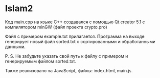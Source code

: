 # Islam2
Код main.cpp на языке С++ создавался с помощью Qt creator 5.1 с компилятором minGW (файл проекта crypto.pro)

Файл с примером example.txt прилагается. Программа на выходе генерирует новый файл sorted.txt с сортированными и обработанными данными.

P. S.  Не забудьте указать свой путь к файлу с примером и генерируемым файлом sorted.txt.

Также реализовано на JavaScript, файлы: index.html, main.js.
